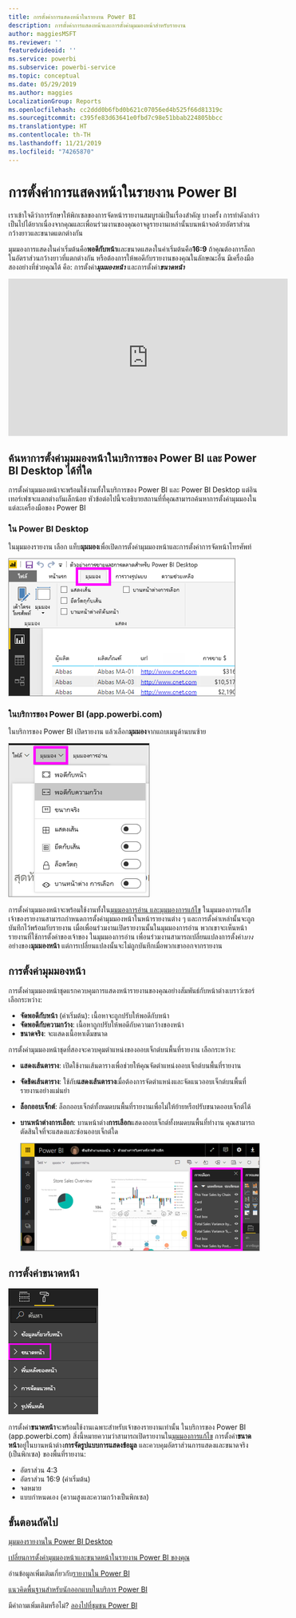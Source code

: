 ```yaml
---
title: การตั้งค่าการแสดงหน้าในรายงาน Power BI
description: การตั้งค่าการแสดงหน้าและการตั้งค่ามุมมองหน้าสำหรับรายงาน
author: maggiesMSFT
ms.reviewer: ''
featuredvideoid: ''
ms.service: powerbi
ms.subservice: powerbi-service
ms.topic: conceptual
ms.date: 05/29/2019
ms.author: maggies
LocalizationGroup: Reports
ms.openlocfilehash: cc2ddd0b6fbd0b621c07056ed4b525f66d81319c
ms.sourcegitcommit: c395fe83d63641e0fbd7c98e51bbab224805bbcc
ms.translationtype: HT
ms.contentlocale: th-TH
ms.lasthandoff: 11/21/2019
ms.locfileid: "74265870"
---
```

# <a name="page-display-settings-in-a-power-bi-report"></a>การตั้งค่าการแสดงหน้าในรายงาน Power BI
เราเข้าใจดีว่าการรักษาให้พิกเซลของการจัดหน้ารายงานสมบูรณ์เป็นเรื่องสำคัญ บางครั้ง การทำดังกล่าวเป็นไปได้ยากเนื่องจากคุณและเพื่อนร่วมงานของคุณอาจดูรายงานเหล่านั้นบนหน้าจอด้วยอัตราส่วนกว้างยาวและขนาดแตกต่างกัน 

มุมมองการแสดงในค่าเริ่มต้นคือ**พอดีกับหน้า**และขนาดแสดงในค่าเริ่มต้นคือ**16:9** ถ้าคุณต้องการล็อกในอัตราส่วนกว้างยาวที่แตกต่างกัน หรือต้องการให้พอดีกับรายงานของคุณในลักษณะอื่น มีเครื่องมือสองอย่างที่ช่วยคุณได้ คือ: การตั้งค่า***มุมมองหน้า*** และการตั้งค่า***ขนาดหน้า***


<iframe width="560" height="315" src="https://www.youtube.com/embed/5tg-OXzxe2g" frameborder="0" allowfullscreen></iframe>


## <a name="where-to-find-page-view-settings-in-the-power-bi-service-and-power-bi-desktop"></a>ค้นหาการตั้งค่ามุมมองหน้าในบริการของ Power BI และ Power BI Desktop ได้ที่ใด
การตั้งค่ามุมมองหน้าจะพร้อมใช้งานทั้งในบริการของ Power BI และ Power BI Desktop แต่อินเทอร์เฟซจะแตกต่างกันเล็กน้อย หัวข้อต่อไปนี้จะอธิบายสถานที่ที่คุณสามารถค้นหาการตั้งค่ามุมมองในแต่ละเครื่องมือของ Power BI

### <a name="in-power-bi-desktop"></a>ใน Power BI Desktop
ในมุมมองรายงาน เลือก แท็บ**มุมมอง**เพื่อเปิดการตั้งค่ามุมมองหน้าและการตั้งค่าการจัดหน้าโทรศัพท์

  ![การตั้งค่ามุมมองหน้า Desktop](media/power-bi-report-display-settings/power-bi-desktop-view-settings.png)

### <a name="in-the-power-bi-service-apppowerbicom"></a>ในบริการของ Power BI (app.powerbi.com)
ในบริการของ Power BI เปิดรายงาน แล้วเลือก**มุมมอง**จากแถบเมนูด้านบนซ้าย

![การตั้งค่ามุมมองหน้าบริการ](media/power-bi-report-display-settings/power-bi-change-page-view.png)

การตั้งค่ามุมมองหน้าจะพร้อมใช้งานทั้งใน[มุมมองการอ่าน และมุมมองการแก้ไข](consumer/end-user-reading-view.md) ในมุมมองการแก้ไข เจ้าของรายงานสามารถกำหนดการตั้งค่ามุมมองหน้าในหน้ารายงานต่าง ๆ และการตั้งค่าเหล่านั้นจะถูกบันทึกไว้พร้อมกับรายงาน เมื่อเพื่อนร่วมงานเปิดรายงานนั้นในมุมมองการอ่าน พวกเขาจะเห็นหน้ารายงานที่ใช้การตั้งค่าของเจ้าของ ในมุมมองการอ่าน เพื่อนร่วมงานสามารถเปลี่ยนแปลงการตั้งค่า*บาง*อย่างของ**มุมมองหน้า** แต่การเปลี่ยนแปลงนั้นจะไม่ถูกบันทึกเมื่อพวกเขาออกจากรายงาน

## <a name="page-view-settings"></a>การตั้งค่ามุมมองหน้า
การตั้งค่ามุมมองหน้าชุดแรกควบคุมการแสดงหน้ารายงานของคุณอย่างสัมพันธ์กับหน้าต่างเบราว์เซอร์ เลือกระหว่าง:

* **จัดพอดีกับหน้า** (ค่าเริ่มต้น): เนื้อหาจะถูกปรับให้พอดีกับหน้า
* **จัดพอดีกับความกว้าง**: เนื้อหาถูกปรับให้พอดีกับความกว้างของหน้า
* **ขนาดจริง**: จะแสดงเนื้อหาเต็มขนาด

การตั้งค่ามุมมองหน้าชุดที่สองจะควบคุมตำแหน่งของออบเจ็กต์บนพื้นที่รายงาน เลือกระหว่าง:

* **แสดงเส้นตาราง**: เปิดใช้งานเส้นตารางเพื่อช่วยให้คุณจัดตำแหน่งออบเจ็กต์บนพื้นที่รายงาน
* **จัดชิดเส้นตาราง**: ใช้กับ**แสดงเส้นตาราง**เมื่อต้องการจัดตำแหน่งและจัดแนวออบเจ็กต์บนพื้นที่รายงานอย่างแม่นยำ 
* **ล็อกออบเจ็กต์**: ล็อกออบเจ็กต์ทั้งหมดบนพื้นที่รายงานเพื่อไม่ให้ย้ายหรือปรับขนาดออบเจ็กต์ได้
* **บานหน้าต่างการเลือก**: บานหน้าต่าง**การเลือก**แสดงออบเจ็กต์ทั้งหมดบนพื้นที่ทำงาน คุณสามารถตัดสินใจที่จะแสดงและซ่อนออบเจ็กต์ใด

    ![บานหน้าต่างส่วนที่เลือก](media/power-bi-report-display-settings/power-bi-selection-pane.png)



## <a name="page-size-settings"></a>การตั้งค่าขนาดหน้า
![เปลี่ยนการตั้งค่าขนาดหน้า](media/power-bi-report-display-settings/power-bi-page-size.png)

การตั้งค่า**ขนาดหน้า**จะพร้อมใช้งานเฉพาะสำหรับเจ้าของรายงานเท่านั้น ในบริการของ Power BI (app.powerbi.com) สิ่งนี้หมายความว่าสามารถเปิดรายงานใน[มุมมองการแก้ไข](consumer/end-user-reading-view.md) การตั้งค่า**ขนาดหน้า**อยู่ในบานหน้าต่าง**การจัดรูปแบบการแสดงข้อมูล** และควบคุมอัตราส่วนการแสดงและขนาดจริง (เป็นพิกเซล) ของพื้นที่รายงาน:   

* อัตราส่วน 4:3
* อัตราส่วน 16:9 (ค่าเริ่มต้น)
* จดหมาย
* แบบกำหนดเอง (ความสูงและความกว้างเป็นพิกเซล)

## <a name="next-steps"></a>ขั้นตอนถัดไป
[มุมมองรายงานใน Power BI Desktop](desktop-report-view.md)

[เปลี่ยนการตั้งค่ามุมมองหน้าและขนาดหน้าในรายงาน Power BI ของคุณ](consumer/end-user-report-view.md)

อ่านข้อมูลเพิ่มเติมเกี่ยวกับ[รายงานใน Power BI](consumer/end-user-reports.md)

[แนวคิดพื้นฐานสำหรับนักออกแบบในบริการ Power BI](service-basic-concepts.md)

มีคำถามเพิ่มเติมหรือไม่? [ลองไปที่ชุมชน Power BI](https://community.powerbi.com/)

